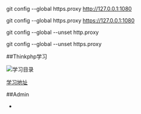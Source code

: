 git config --global https.proxy http://127.0.0.1:1080

git config --global https.proxy https://127.0.0.1:1080

git config --global --unset http.proxy

git config --global --unset https.proxy

##Thinkphp学习 

![学习目录](https://github.com/TOPHP/tp5/blob/master/20170508175928.png)
 
 [学习地址](https://github.com/TOPHP/tp5/blob/master/ThinkPHP5.pdf)

##Admin

*